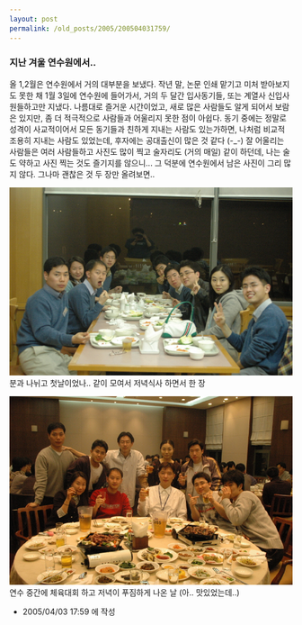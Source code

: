 ```yaml
---
layout: post
permalink: /old_posts/2005/200504031759/
---
```


### 지난 겨울 연수원에서..

올 1,2월은 연수원에서 거의 대부분을 보냈다.
작년 말, 논문 인쇄 맡기고 미처 받아보지도 못한 채 1월 3일에 연수원에 들어가서,
거의 두 달간 입사동기들, 또는 계열사 신입사원들하고만 지냈다.
나름대로 즐거운 시간이었고, 새로 많은 사람들도 알게 되어서 보람은 있지만,
좀 더 적극적으로 사람들과 어울리지 못한 점이 아쉽다.
동기 중에는 정말로 성격이 사교적이어서 모든 동기들과 친하게 지내는 사람도 있는가하면,
나처럼 비교적 조용히 지내는 사람도 있었는데, 후자에는 공대출신이 많은 것 같다 (-_-)
잘 어울리는 사람들은 여러 사람들하고 사진도 많이 찍고 술자리도 (거의 매일) 같이 하던데,
나는 술도 약하고 사진 찍는 것도 즐기지를 않으니...
그 덕분에 연수원에서 남은 사진이 그리 많지 않다.
그나마 괜찮은 것 두 장만 올려보면..

![c0003499_17544547.jpg](200504031759/c0003499_17544547.jpg)
분과 나뉘고 첫날이었나.. 같이 모여서 저녁식사 하면서 한 장

![c0003499_17554986.jpg](200504031759/c0003499_17554986.jpg)
연수 중간에 체육대회 하고 저녁이 푸짐하게 나온 날 (아.. 맛있었는데..)







- 2005/04/03 17:59 에 작성